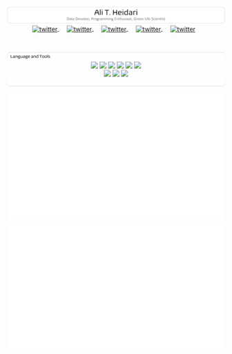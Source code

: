 <!--readme header-->
<p align=center> 
  <img src="https://github.com/theidari/theidari/blob/main/IMG/header.png" width="720"></br>
  <a href="https://twitter.com/theidariali" target="_blank" style='margin-right:10px'>
    <img align="center" src="https://cdn.jsdelivr.net/npm/simple-icons@3.0.1/icons/twitter.svg" alt="twitter" height="15px" width="15px"/>
  </a>
  &nbsp;
  <a href="https://stackoverflow.com/users/20154921/ali-taghipour-heidari" target="_blank" style='margin-right:10px'>
    <img align="center" src="https://cdn.jsdelivr.net/npm/simple-icons@3.0.1/icons/stackoverflow.svg" alt="twitter" height="15px" width="15px"/>
  </a>
  &nbsp;
  <a href="https://www.linkedin.com/in/theidari/" target="_blank" style='margin-right:10px'>
    <img align="center" src="https://simpleicons.org/icons/linkedin.svg" alt="twitter" height="15px" width="15px"/>
  </a>
  &nbsp;
  <a href="https://medium.com/@theidari.ali" target="_blank" style='margin-right:10px'>
    <img align="center" src="https://simpleicons.org/icons/medium.svg" alt="twitter" height="15px" width="15px"/>
  </a>
   &nbsp;
  <a href="mailto:theidari.ali@gmail.com" target="_blank" style='margin-right:10px'>
    <img align="center" src="https://simpleicons.org/icons/gmail.svg" alt="twitter" height="15px" width="15px"/>
  </a>
</p>

</br>
<p align=center> 
<img src="https://github.com/theidari/theidari/blob/main/IMG/language_and_tools_up.png" width="720"></br>
  
<img src="https://img.shields.io/badge/python-%23316192.svg?style=for-the-badge&logo=Python&logoColor=yellow" width="80px">
<img src="https://img.shields.io/badge/html5-%23E34F26.svg?style=for-the-badge&logo=html5&logoColor=white" width="73px">
<img src="https://img.shields.io/badge/css3-%231572B6.svg?style=for-the-badge&logo=css3&logoColor=white" width="63.5px">
<img src="https://img.shields.io/badge/javascript-%23323330.svg?style=for-the-badge&logo=javascript&logoColor=%23F7DF1E" width="104px">
<img src="https://img.shields.io/badge/matlab-%23316192.svg?style=for-the-badge&logo=matlab&logoColor=%23E34F26" width="63">
<img src="https://img.shields.io/badge/Visual Basic-blueviolet.svg?style=for-the-badge&logo=.net&logoColor=#512BD4" width="115px"></br>

<img src="https://img.shields.io/badge/postgres-%23316192.svg?style=for-the-badge&logo=postgresql&logoColor=white" width="93px">
<img src="https://img.shields.io/badge/MongoDB-%234ea94b.svg?style=for-the-badge&logo=mongodb&logoColor=white" width="91px">
<img src="https://img.shields.io/badge/sqlite-%2307405e.svg?style=for-the-badge&logo=sqlite&logoColor=white" width="75px"></br>


<img src="https://github.com/theidari/theidari/blob/main/IMG/language_and_tools_down.png" width="720">
</p>

</p>
<p align="Center">
<img src="https://github.com/theidari/statusrepo/blob/master/generated/overview.svg" >
<img src="https://github.com/theidari/statusrepo/blob/master/generated/languages.svg" >
</p>


